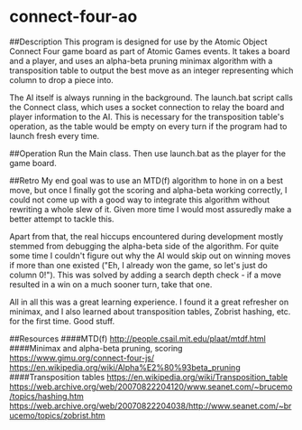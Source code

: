 # connect-four-ao

##Description
This program is designed for use by the Atomic Object Connect Four game board as part of Atomic Games events. It takes a board and a player, and uses an alpha-beta pruning minimax algorithm with a transposition table to output the best move as an integer representing which column to drop a piece into.

The AI itself is always running in the background. The launch.bat script calls the Connect class, which uses a socket connection to relay the board and player information to the AI. This is necessary for the transposition table's operation, as the table would be empty on every turn if the program had to launch fresh every time.

##Operation
Run the Main class. Then use launch.bat as the player for the game board.

##Retro
My end goal was to use an MTD(f) algorithm to hone in on a best move, but once I finally got the scoring and alpha-beta working correctly, I could not come up with a good way to integrate this algorithm without rewriting a whole slew of it. Given more time I would most assuredly make a better attempt to tackle this.

Apart from that, the real hiccups encountered during development mostly stemmed from debugging the alpha-beta side of the algorithm. For quite some time I couldn't figure out why the AI would skip out on winning moves if more than one existed ("Eh, I already won the game, so let's just do column 0!"). This was solved by adding a search depth check - if a move resulted in a win on a much sooner turn, take that one.

All in all this was a great learning experience. I found it a great refresher on minimax, and I also learned about transposition tables, Zobrist hashing, etc. for the first time. Good stuff.

##Resources
####MTD(f)
http://people.csail.mit.edu/plaat/mtdf.html
####Minimax and alpha-beta pruning, scoring
https://www.gimu.org/connect-four-js/
https://en.wikipedia.org/wiki/Alpha%E2%80%93beta_pruning
####Transposition tables
https://en.wikipedia.org/wiki/Transposition_table
https://web.archive.org/web/20070822204120/www.seanet.com/~brucemo/topics/hashing.htm
https://web.archive.org/web/20070822204038/http://www.seanet.com/~brucemo/topics/zobrist.htm
